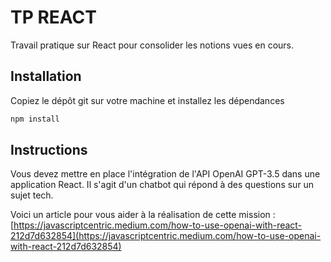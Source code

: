 # TP REACT

Travail pratique sur React pour consolider les notions vues en cours.

## Installation

Copiez le dépôt git sur votre machine et installez les dépendances

```bash
npm install
```

## Instructions

Vous devez mettre en place l'intégration de l'API OpenAI GPT-3.5 dans une application React.
Il s'agit d'un chatbot qui répond à des questions sur un sujet tech.

Voici un article pour vous aider à la réalisation de cette mission : [https://javascriptcentric.medium.com/how-to-use-openai-with-react-212d7d632854](https://javascriptcentric.medium.com/how-to-use-openai-with-react-212d7d632854)